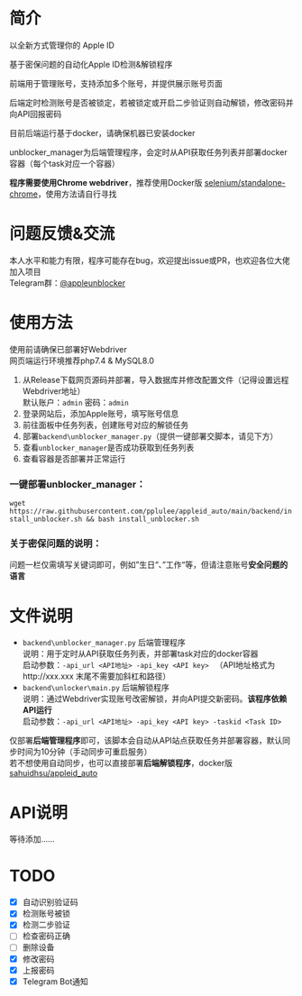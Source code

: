 # 简介
以全新方式管理你的 Apple ID

基于密保问题的自动化Apple ID检测&解锁程序

前端用于管理账号，支持添加多个账号，并提供展示账号页面

后端定时检测账号是否被锁定，若被锁定或开启二步验证则自动解锁，修改密码并向API回报密码

目前后端运行基于docker，请确保机器已安装docker

unblocker_manager为后端管理程序，会定时从API获取任务列表并部署docker容器（每个task对应一个容器）

**程序需要使用Chrome webdriver**，推荐使用Docker版 [selenium/standalone-chrome](https://hub.docker.com/r/selenium/standalone-chrome)，使用方法请自行寻找

# 问题反馈&交流
本人水平和能力有限，程序可能存在bug，欢迎提出issue或PR，也欢迎各位大佬加入项目 \
Telegram群：[@appleunblocker](https://t.me/appleunblocker)

# 使用方法
使用前请确保已部署好Webdriver \
网页端运行环境推荐php7.4 & MySQL8.0
1. 从Release下载网页源码并部署，导入数据库并修改配置文件（记得设置远程Webdriver地址） \
    默认账户：`admin` 密码：`admin`
2. 登录网站后，添加Apple账号，填写账号信息
3. 前往面板中任务列表，创建账号对应的解锁任务
4. 部署`backend\unblocker_manager.py`（提供一键部署交脚本，请见下方）
5. 查看`unblocker_manager`是否成功获取到任务列表
6. 查看容器是否部署并正常运行

### 一键部署unblocker_manager：
`wget https://raw.githubusercontent.com/pplulee/appleid_auto/main/backend/install_unblocker.sh && bash install_unblocker.sh`
### 关于密保问题的说明：
问题一栏仅需填写关键词即可，例如”生日“、”工作“等，但请注意账号**安全问题的语言**

# 文件说明
- `backend\unblocker_manager.py` 后端管理程序 \
说明：用于定时从API获取任务列表，并部署task对应的docker容器 \
启动参数：`-api_url <API地址> -api_key <API key> ` （API地址格式为http://xxx.xxx 末尾不需要加斜杠和路径）
- `backend\unlocker\main.py` 后端解锁程序 \
说明：通过Webdriver实现账号改密解锁，并向API提交新密码。**该程序依赖API运行** \
启动参数：`-api_url <API地址> -api_key <API key> -taskid <Task ID>`

仅部署**后端管理程序**即可，该脚本会自动从API站点获取任务并部署容器，默认同步时间为10分钟（手动同步可重启服务） \
若不想使用自动同步，也可以直接部署**后端解锁程序**，docker版 [sahuidhsu/appleid_auto](https://hub.docker.com/r/sahuidhsu/appleid_auto)

# API说明
等待添加……

# TODO
- [x] 自动识别验证码
- [x] 检测账号被锁
- [x] 检测二步验证
- [ ] 检查密码正确
- [ ] 删除设备
- [x] 修改密码
- [x] 上报密码
- [x] Telegram Bot通知

